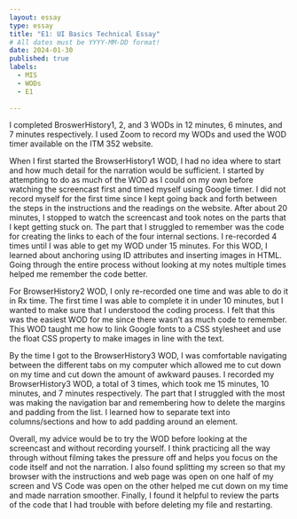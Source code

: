 ```yaml
---
layout: essay
type: essay
title: "E1: UI Basics Technical Essay"
# All dates must be YYYY-MM-DD format!
date: 2024-01-30
published: true
labels:
  - MIS
  - WODs
  - E1
    
---
```


I completed BroswerHistory1, 2, and 3 WODs in 12 minutes, 6 minutes, and 7 minutes respectively. I used Zoom to record my WODs and used the WOD timer available on the ITM 352 website. 

When I first started the BrowserHistory1 WOD, I had no idea where to start and how much detail for the narration would be sufficient. I started by attempting to do as much of the WOD as I could on my own before watching the screencast first and timed myself using Google timer. I did not record myself for the first time since I kept going back and forth between the steps in the instructions and the readings on the website. After about 20 minutes, I stopped to watch the screencast and took notes on the parts that I kept getting stuck on. The part that I struggled to remember was the code for creating the links to each of the four internal sections. I re-recorded 4 times until I was able to get my WOD under 15 minutes. For this WOD, I learned about anchoring using ID attributes and inserting images in HTML. Going through the entire process without looking at my notes multiple times helped me remember the code better. 

For BrowserHistory2 WOD, I only re-recorded one time and was able to do it in Rx time. The first time I was able to complete it in under 10 minutes, but I wanted to make sure that I understood the coding process. I felt that this was the easiest WOD for me since there wasn’t as much code to remember. This WOD taught me how to link Google fonts to a CSS stylesheet and use the float CSS property to make images in line with the text. 

By the time I got to the BrowserHistory3 WOD, I was comfortable navigating between the different tabs on my computer which allowed me to cut down on my time and cut down the amount of awkward pauses. I recorded my BrowserHistory3 WOD, a total of 3 times, which took me 15 minutes, 10 minutes, and 7 minutes respectively. The part that I struggled with the most was making the navigation bar and remembering how to delete the margins and padding from the list. I learned how to separate text into columns/sections and how to add padding around an element.

Overall, my advice would be to try the WOD before looking at the screencast and without recording yourself. I think practicing all the way through without filming takes the pressure off and helps you focus on the code itself and not the narration. I also found splitting my screen so that my browser with the instructions and web page was open on one half of my screen and VS Code was open on the other helped me cut down on my time and made narration smoother. Finally, I found it helpful to review the parts of the code that I had trouble with before deleting my file and restarting.

